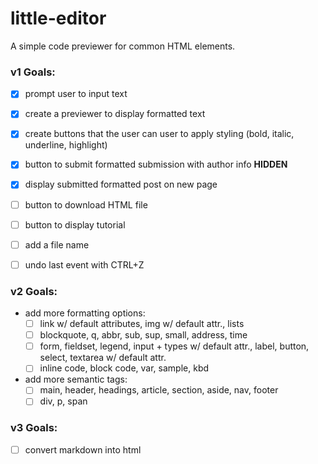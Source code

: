 # little-editor
A simple code previewer for common HTML elements.

### v1 Goals:
- [x] prompt user to input text 
- [x] create a previewer to display formatted text
- [x] create buttons that the user can user to apply styling (bold, italic, underline, highlight)
- [x] button to submit formatted submission with author info **HIDDEN**
- [x] display submitted formatted post on new page
- [ ] button to download HTML file
- [ ] button to display tutorial
- [ ] add a file name
- [ ] undo last event with CTRL+Z


### v2 Goals:
-  add more formatting options: 
	+ [ ] link w/ default attributes, img w/ default attr., lists
	+ [ ] blockquote, q, abbr, sub, sup, small, address, time
	+ [ ] form, fieldset, legend, input + types w/ default attr., label, button, select, textarea w/ default attr.
	+ [ ] inline code, block code, var, sample, kbd
- add more semantic tags:
	+ [ ] main, header, headings, article, section, aside, nav, footer
	+ [ ] div, p, span

### v3 Goals:
- [ ] convert markdown into html
